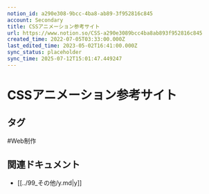 ```yaml
---
notion_id: a290e308-9bcc-4ba8-ab89-3f952816c845
account: Secondary
title: CSSアニメーション参考サイト
url: https://www.notion.so/CSS-a290e3089bcc4ba8ab893f952816c845
created_time: 2022-07-05T03:33:00.000Z
last_edited_time: 2023-05-02T16:41:00.000Z
sync_status: placeholder
sync_time: 2025-07-12T15:01:47.449247
---
```

# CSSアニメーション参考サイト


## タグ

#Web制作 

## 関連ドキュメント

- [[../99_その他/y.md|y]]
